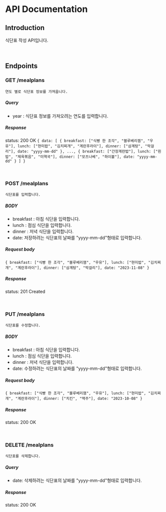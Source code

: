 # API Documentation

## Introduction

식단표 작성 API입니다.

<br>

## Endpoints

### GET /mealplans

`연도 별로 식단표 정보를 가져옵니다.`

##### Query

- year : 식단표 정보를 가져오려는 연도를 입력합니다.

##### Response

status: 200 OK
`{ data: [
  {
    breakfast: ["식빵 한 조각", "블루베리잼", "우유"],
    lunch: ["현미밥", "김치찌개", "계란후라이"],
    dinner: ["삼계탕", "막걸리"],
    date: "yyyy-mm-dd"
  },
  ...,
  {
    breakfast: ["간장계란밥"],
    lunch: ["흰밥", "제육볶음", "미역국"],
    dinner: ["모츠나베", "하이볼"],
    date: "yyyy-mm-dd"
  }
] }`

<br>

### POST /mealplans

`식단표를 입력합니다.`

##### BODY

- breakfast : 아침 식단을 입력합니다.
- lunch : 점심 식단을 입력합니다.
- dinner : 저녁 식단을 입력합니다.
- date: 저장하려는 식단표의 날짜를 "yyyy-mm-dd"형태로 입력합니다.

##### Request body

`{
  breakfast: ["식빵 한 조각", "블루베리잼", "우유"],
  lunch: ["현미밥", "김치찌개", "계란후라이"],
  dinner: ["삼계탕", "막걸리"],
  date: "2023-11-08"
}`

##### Response

status: 201 Created

<br>

### PUT /mealplans

`식단표를 수정합니다.`

##### BODY

- breakfast : 아침 식단을 입력합니다.
- lunch : 점심 식단을 입력합니다.
- dinner : 저녁 식단을 입력합니다.
- date: 수정하려는 식단표의 날짜를 "yyyy-mm-dd"형태로 입력합니다.

##### Request body

`{
  breakfast: ["식빵 한 조각", "블루베리잼", "우유"],
  lunch: ["현미밥", "김치찌개", "계란후라이"],
  dinner: ["치킨", "맥주"],
  date: "2023-10-08"
}`

##### Response

status: 200 OK

<br>

### DELETE /mealplans

`식단표를 삭제합니다.`

##### Query

- date: 삭제하려는 식단표의 날짜를 "yyyy-mm-dd"형태로 입력합니다.

##### Response

status: 200 OK
